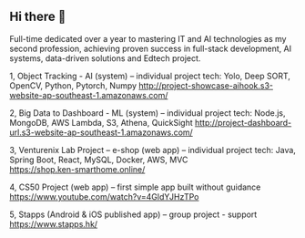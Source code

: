 ## Hi there 👋

Full-time dedicated over a year to mastering IT and AI technologies as my second profession, achieving proven success in full-stack development, AI systems, data-driven solutions and Edtech project. 


1, Object Tracking - AI (system) – individual project 
     tech: Yolo, Deep SORT, OpenCV, Python, Pytorch, Numpy
     http://project-showcase-aihook.s3-website-ap-southeast-1.amazonaws.com/

2, Big Data to Dashboard - ML (system) – individual project 
     tech: Node.js, MongoDB, AWS Lambda, S3, Athena, QuickSight
     http://project-dashboard-url.s3-website-ap-southeast-1.amazonaws.com/

3, Venturenix Lab Project – e-shop (web app) – individual project 
     tech: Java, Spring Boot, React, MySQL, Docker, AWS, MVC    
     https://shop.ken-smarthome.online/
    
4, CS50 Project (web app) – first simple app built without guidance
     https://www.youtube.com/watch?v=4GldYJHzTPo

5, Stapps (Android & iOS published app) – group project - support
     https://www.stapps.hk/


<!--
**KkwwwkK/KkwwwkK** is a ✨ _special_ ✨ repository because its `README.md` (this file) appears on your GitHub profile.

Here are some ideas to get you started:

- 🔭 I’m currently working on ...
- 🌱 I’m currently learning ...
- 👯 I’m looking to collaborate on ...
- 🤔 I’m looking for help with ...
- 💬 Ask me about ...
- 📫 How to reach me: ...
- 😄 Pronouns: ...
- ⚡ Fun fact: ...
-->
